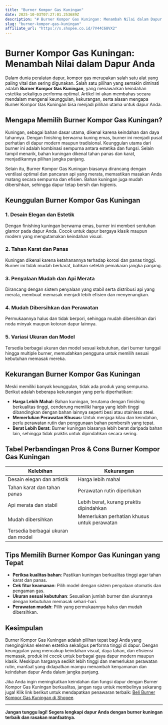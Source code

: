 ```yaml
---
title: "Burner Kompor Gas Kuningan"
date: 2025-10-03T07:27:01.253689Z
description: "# Burner Kompor Gas Kuningan: Menambah Nilai dalam Dapur Anda..."
slug: "burner-kompor-gas-kuningan"
affiliate_url: "https://s.shopee.co.id/7V44C68VX2"
---
```

# Burner Kompor Gas Kuningan: Menambah Nilai dalam Dapur Anda

Dalam dunia peralatan dapur, kompor gas merupakan salah satu alat yang paling vital dan sering digunakan. Salah satu pilihan yang semakin diminati adalah **Burner Kompor Gas Kuningan**, yang menawarkan keindahan estetika sekaligus performa optimal. Artikel ini akan membahas secara mendalam mengenai keunggulan, kekurangan, serta alasan mengapa Burner Kompor Gas Kuningan bisa menjadi pilihan utama untuk dapur Anda.

## Mengapa Memilih Burner Kompor Gas Kuningan?

Kuningan, sebagai bahan dasar utama, dikenal karena keindahan dan daya tahannya. Dengan finishing berwarna kuning emas, burner ini menjadi pusat perhatian di dapur modern maupun tradisional. Keunggulan utama dari burner ini adalah kombinasi sempurna antara estetika dan fungsi. Selain tampil menarik, bahan kuningan dikenal tahan panas dan karat, menjadikannya pilihan jangka panjang.

Selain itu, Burner Kompor Gas Kuningan biasanya dirancang dengan ventilasi optimal dan pancaran api yang merata, memastikan masakan Anda matang secara sempurna dan efisien. Bahan kuningan juga mudah dibersihkan, sehingga dapur tetap bersih dan higienis.

## Keunggulan Burner Kompor Gas Kuningan

### 1. Desain Elegan dan Estetik

Dengan finishing kuningan berwarna emas, burner ini memberi sentuhan glamor pada dapur Anda. Cocok untuk dapur bergaya klasik maupun modern yang mengutamakan keindahan visual.

### 2. Tahan Karat dan Panas

Kuningan dikenal karena ketahanannya terhadap korosi dan panas tinggi. Burner ini tidak mudah berkarat, bahkan setelah pemakaian jangka panjang.

### 3. Penyalaan Mudah dan Api Merata

Dirancang dengan sistem penyalaan yang stabil serta distribusi api yang merata, membuat memasak menjadi lebih efisien dan menyenangkan.

### 4. Mudah Dibersihkan dan Perawatan

Permukaannya halus dan tidak berpori, sehingga mudah dibersihkan dari noda minyak maupun kotoran dapur lainnya.

### 5. Variasi Ukuran dan Model

Tersedia berbagai ukuran dan model sesuai kebutuhan, dari burner tunggal hingga multiple burner, memudahkan pengguna untuk memilih sesuai kebutuhan memasak mereka.

## Kekurangan Burner Kompor Gas Kuningan

Meski memiliki banyak keunggulan, tidak ada produk yang sempurna. Berikut adalah beberapa kekurangan yang perlu diperhatikan:

- **Harga Lebih Mahal:** Bahan kuningan, terutama dengan finishing berkualitas tinggi, cenderung memiliki harga yang lebih tinggi dibandingkan dengan bahan lainnya seperti besi atau stainless steel.
- **Memerlukan Perawatan Khusus:** Untuk menjaga kilau dan keindahan, perlu perawatan rutin dan penggunaan bahan pembersih yang tepat.
- **Berat Lebih Berat:** Burner kuningan biasanya lebih berat daripada bahan lain, sehingga tidak praktis untuk dipindahkan secara sering.

## Tabel Perbandingan Pros & Cons Burner Kompor Gas Kuningan

| Kelebihan                                    | Kekurangan                                      |
|----------------------------------------------|------------------------------------------------|
| Desain elegan dan artistik                  | Harga lebih mahal                            |
| Tahan karat dan tahan panas                  | Perawatan rutin diperlukan                   |
| Api merata dan stabil                        | Lebih berat, kurang praktis dipindahkan    |
| Mudah dibersihkan                            | Memerlukan perhatian khusus untuk perawatan |
| Tersedia berbagai ukuran dan model          |                                              |

## Tips Memilih Burner Kompor Gas Kuningan yang Tepat

- **Periksa kualitas bahan**: Pastikan kuningan berkualitas tinggi agar tahan karat dan panas.
- **Cek fitur keamanan**: Pilih model dengan sistem penyalaan otomatis dan pengaman gas.
- **Ukuran sesuai kebutuhan**: Sesuaikan jumlah burner dan ukurannya dengan kebutuhan memasak sehari-hari.
- **Perawatan mudah**: Pilih yang permukaannya halus dan mudah dibersihkan.

## Kesimpulan

Burner Kompor Gas Kuningan adalah pilihan tepat bagi Anda yang menginginkan elemen estetika sekaligus performa tinggi di dapur. Dengan keunggulan yang mencakup keindahan visual, daya tahan, dan efisiensi memasak, produk ini cocok untuk berbagai gaya dapur modern maupun klasik. Meskipun harganya sedikit lebih tinggi dan memerlukan perawatan rutin, manfaat yang didapatkan mampu menambah kenyamanan dan keindahan dapur Anda dalam jangka panjang.

Jika Anda ingin meningkatkan keindahan dan fungsi dapur dengan Burner Kompor Gas Kuningan berkualitas, jangan ragu untuk membelinya sekarang juga! Klik link berikut untuk mendapatkan penawaran terbaik: [Beli Burner Kompor Gas Kuningan di Shopee](https://s.shopee.co.id/7V44C68VX2).

---

**Jangan tunggu lagi! Segera lengkapi dapur Anda dengan burner kuningan terbaik dan rasakan manfaatnya.**